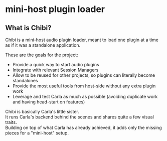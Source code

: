 # mini-host plugin loader

What is Chibi?
---------------

Chibi is a mini-host audio plugin loader, meant to load one plugin at a time as if it was a standalone application.  

These are the goals for the project:
 - Provide a quick way to start audio plugins
 - Integrate with relevant Session Managers
 - Allow to be reused for other projects, so plugins can literally become standalones
 - Provide the most useful tools from host-side without any extra plugin work
 - Leverage and test Carla as much as possible (avoiding duplicate work and having head-start on features)

Chibi is basically Carla's little sister.  
It runs Carla's backend behind the scenes and shares quite a few visual traits.  
Building on top of what Carla has already achieved, it adds only the missing pieces for a "mini-host" setup.
